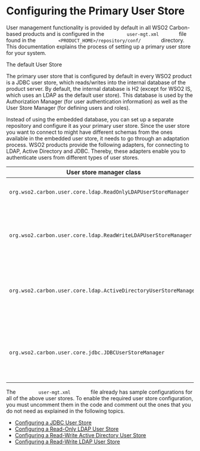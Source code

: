 # Configuring the Primary User Store

User management functionality is provided by default in all WSO2
Carbon-based products and is configured in the
`         user-mgt.xml        ` file found in the
`         <PRODUCT_HOME>/repository/conf/        ` directory. This
documentation explains the process of setting up a primary user store
for your system.

The default User Store

The primary user store that is configured by default in every WSO2
product is a JDBC user store, which reads/writes into the internal
database of the product server. By default, the internal database is H2
(except for WSO2 IS, which uses an LDAP as the default user store). This
database is used by the Authorization Manager (for user authentication
information) as well as the User Store Manager (for defining users and
roles).

Instead of using the embedded database, you can set up a separate
repository and configure it as your primary user store. Since the user
store you want to connect to might have different schemas from the ones
available in the embedded user store, it needs to go through an
adaptation process. WSO2 products provide the following adapters, for
connecting to LDAP, Active Directory and JDBC. Thereby, these adapters
enable you to authenticate users from different types of user stores.

<table>
<colgroup>
<col style="width: 50%" />
<col style="width: 50%" />
</colgroup>
<thead>
<tr class="header">
<th>User store manager class</th>
<th>Description</th>
</tr>
</thead>
<tbody>
<tr class="odd">
<td><pre><code>org.wso2.carbon.user.core.ldap.ReadOnlyLDAPUserStoreManager</code></pre></td>
<td><p>Use <code>              ReadOnlyLDAPUserStoreManager             </code> to do read-only operations for external LDAP user stores.</p></td>
</tr>
<tr class="even">
<td><code>             org.wso2.carbon.user.core.ldap.ReadWriteLDAPUserStoreManager            </code></td>
<td><p>Use <code>              ReadWriteLDAPUserStoreManager             </code> for external LDAP user stores to do both read and write operations. This is the user store configuration which is uncommented in the code in the <code>              user-mgt.xml             </code> file for WSO2 Identity Server.</p></td>
</tr>
<tr class="odd">
<td><pre><code>org.wso2.carbon.user.core.ldap.ActiveDirectoryUserStoreManager</code></pre></td>
<td><p>Use <code>              ActiveDirectoryUserStoreManager             </code> to configure an Active Directory Domain Service (AD DS) or Active Directory Lightweight Directory Service (AD LDS). This can be used <strong>only</strong> for read/write operations. If you need to use AD as read-only, you must use <code>              org.wso2.carbon.user.core.ldap.ReadOnlyLDAPUserStoreManager             </code> .</p></td>
</tr>
<tr class="even">
<td><pre><code>org.wso2.carbon.user.core.jdbc.JDBCUserStoreManager</code></pre></td>
<td><p>Use <code>              JDBCUserStoreManager             </code> for both internal and external JDBC user stores. This is the user store configuration which is uncommented in the code in the <code>              user-mgt.xml             </code> file for all WSO2 products, except WSO2 Identity Server (which uses the <code>              ReadWriteLDAPUserStoreManager             </code> ).</p></td>
</tr>
</tbody>
</table>

The `         user-mgt.xml        ` file already has sample
configurations for all of the above user stores. To enable the required
user store configuration, you must uncomment them in the code and
comment out the ones that you do not need as explained in the following
topics.

-   [Configuring a JDBC User Store](../../using-wso2-identity-server/configuring-a-jdbc-user-store)
-   [Configuring a Read-Only LDAP User
    Store](../../using-wso2-identity-server/configuring-a-read-only-ldap-user-store)
-   [Configuring a Read-Write Active Directory User
    Store](../../using-wso2-identity-server/configuring-a-read-write-active-directory-user-store)
-   [Configuring a Read-Write LDAP User
    Store](../../using-wso2-identity-server/configuring-a-read-write-ldap-user-store)
